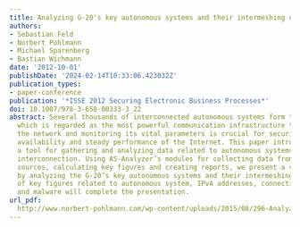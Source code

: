 ```yaml
---
title: Analyzing G-20's key autonomous systems and their intermeshing using AS-Analyzer
authors:
- Sebastian Feld
- Norbert Pohlmann
- Michael Sparenberg
- Bastian Wichmann
date: '2012-10-01'
publishDate: '2024-02-14T10:33:06.423032Z'
publication_types:
- paper-conference
publication: '*ISSE 2012 Securing Electronic Business Processes*'
doi: 10.1007/978-3-658-00333-3_22
abstract: Several thousands of interconnected autonomous systems form the Internet,
  which is regarded as the most powerful communication infrastructure today. Measuring
  the network and monitoring its vital parameters is crucial for securing continuous
  availability and steady performance of the Internet. This paper introduces AS-Analyzer,
  a tool for gathering and analyzing data related to autonomous systems and their
  interconnection. Using AS-Analyzer’s modules for collecting data from different
  sources, calculating key figures and creating reports, we present a vivid example
  by analyzing the G-20’s key autonomous systems and their intermeshing. A brief discussion
  of key figures related to autonomous system, IPv4 addresses, connections, categories
  and malware will complete the presentation.
url_pdf: 
  http://www.norbert-pohlmann.com/wp-content/uploads/2015/08/296-Analyzing-G-20%C2%B4Key-Autonomous-Systems-and-their-Intermeshing-using-AS-Analyzer-Prof-Norbert-Pohlmann.pdf
---
```

